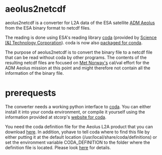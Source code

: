 # aeolus2netcdf
aeolus2netcdf is a converter for L2A data of the ESA satellite 
[ADM Aeolus](http://www.esa.int/Our_Activities/Observing_the_Earth/Aeolus) from the ESA binary format to netcdf files.

The reading is done using ESA's reading library [coda](http://stcorp.nl/coda/) 
(provided by [Science [&] Technology Corporation](http://stcorp.nl)). coda is now also [packaged for conda](https://anaconda.org/stcorp/coda).

The purpose of aeolus2netcdf is to convert the binary file to a netcdf file that can be read without coda by 
other programs. The contents of the resulting netcdf files are focused on [Met Norway's](https://www.met.no/) cal/val effort
for the ADM Aeolus mission at this point and might therefore not contain all the information of the binary file.

# prerequests
The converter needs a working python interface to [coda](http://stcorp.nl/coda/). You can either install it into your conda environment, or compile it yourself using the information provided at stcorp's [website for coda](http://stcorp.nl/coda/).

You need the coda definition file for the Aeolus L2A product that you can download [here](https://github.com/stcorp/codadef-aeolus/releases/download/20170913/AEOLUS-20170913.codadef).
In addition, yohave to tell coda where to find this file by either putting it at the default location 
(/usr/local/share/coda/definitions) or set the environment variable CODA_DEFINITION to the folder where the definition file is located. Please look [here](http://stcorp.nl/coda/registration/download/) for details.
